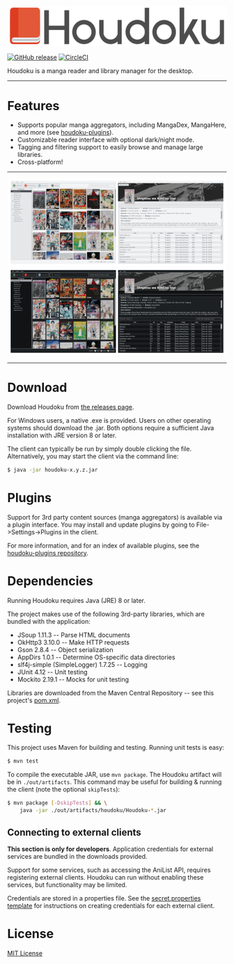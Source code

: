 ![Houdoku Header](/res/houdoku_header.png)

[![GitHub release](https://img.shields.io/github/release/xgi/houdoku.svg)](https://github.com/xgi/houdoku/releases) 
[![CircleCI](https://circleci.com/gh/xgi/houdoku/tree/master.svg?style=svg)](https://circleci.com/gh/xgi/houdoku/tree/master)

Houdoku is a manga reader and library manager for the desktop.

---

# Features

* Supports popular manga aggregators, including MangaDex, MangaHere, and more
(see [houdoku-plugins](https://github.com/xgi/houdoku-plugins)).
* Customizable reader interface with optional dark/night mode.
* Tagging and filtering support to easily browse and manage large libraries.
* Cross-platform!

---

![Screenshots (light)](/res/screenshots_light.png)
![Screenshots (dark)](/res/screenshots_dark.png)

---

# Download

Download Houdoku from [the releases page](https://github.com/xgi/houdoku/releases).

For Windows users, a native .exe is provided. Users on other operating systems should download the
.jar. Both options require a sufficient Java installation with JRE version 8 or later.

The client can typically be run by simply double clicking the file. Alternatively, you may start
the client via the command line:

```bash
$ java -jar houdoku-x.y.z.jar
```

# Plugins

Support for 3rd party content sources (manga aggregators) is available via a plugin interface. You
may install and update plugins by going to File->Settings->Plugins in the client.

For more information, and for an index of available plugins, see the
[houdoku-plugins repository](https://github.com/xgi/houdoku-plugins).

# Dependencies

Running Houdoku requires Java (JRE) 8 or later.

The project makes use of the following 3rd-party libraries, which are bundled with the application:

* JSoup 1.11.3 -- Parse HTML documents
* OkHttp3 3.10.0 -- Make HTTP requests
* Gson 2.8.4 -- Object serialization
* AppDirs 1.0.1 -- Determine OS-specific data directories
* slf4j-simple (SimpleLogger) 1.7.25 -- Logging
* JUnit 4.12 -- Unit testing
* Mockito 2.19.1 -- Mocks for unit testing

Libraries are downloaded from the Maven Central Repository -- see this project's [pom.xml](https://github.com/xgi/houdoku/blob/master/pom.xml).

# Testing

This project uses Maven for building and testing. Running unit tests is easy:

```bash
$ mvn test
```

To compile the executable JAR, use `mvn package`. The Houdoku artifact will be in
`./out/artifacts`. This command may be useful for building & running the client (note the
optional `skipTests`):

```bash
$ mvn package [-DskipTests] && \
    java -jar ./out/artifacts/houdoku/Houdoku-*.jar
```

## Connecting to external clients

**This section is only for developers**. Application credentials for external services are bundled
in the downloads provided.

Support for some services, such as accessing the AniList API, requires registering external clients.
Houdoku can run without enabling these services, but functionality may be limited.

Credentials are stored in a properties file. See the
[secret.properties template](https://github.com/xgi/houdoku/blob/master/src/main/resources/secret.properties.template) for instructions on
creating credentials for each external client.

# License

[MIT License](https://github.com/xgi/houdoku/blob/master/LICENSE)
